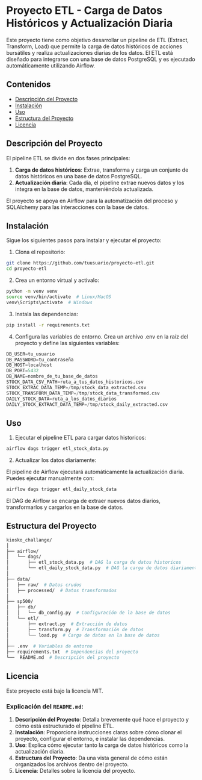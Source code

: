 # Proyecto ETL - Carga de Datos Históricos y Actualización Diaria

Este proyecto tiene como objetivo desarrollar un pipeline de ETL (Extract, Transform, Load) que permite la carga de datos históricos de acciones bursátiles y realiza actualizaciones diarias de los datos. El ETL está diseñado para integrarse con una base de datos PostgreSQL y es ejecutado automáticamente utilizando Airflow.

## Contenidos

- [Descripción del Proyecto](#descripción-del-proyecto)
- [Instalación](#instalación)
- [Uso](#uso)
- [Estructura del Proyecto](#estructura-del-proyecto)
- [Licencia](#licencia)

## Descripción del Proyecto

El pipeline ETL se divide en dos fases principales:

1. **Carga de datos históricos**: Extrae, transforma y carga un conjunto de datos históricos en una base de datos PostgreSQL.
2. **Actualización diaria**: Cada día, el pipeline extrae nuevos datos y los integra en la base de datos, manteniéndola actualizada.

El proyecto se apoya en Airflow para la automatización del proceso y SQLAlchemy para las interacciones con la base de datos.

## Instalación

Sigue los siguientes pasos para instalar y ejecutar el proyecto:

1. Clona el repositorio:
```bash
git clone https://github.com/tuusuario/proyecto-etl.git
cd proyecto-etl
```

2. Crea un entorno virtual y actívalo:
```bash
python -m venv venv
source venv/bin/activate  # Linux/MacOS
venv\Scripts\activate  # Windows
```

3. Instala las dependencias:
```bash
pip install -r requirements.txt
```

4. Configura las variables de entorno. Crea un archivo .env en la raíz del proyecto y define las siguientes variables:
```python
DB_USER=tu_usuario
DB_PASSWORD=tu_contraseña
DB_HOST=localhost
DB_PORT=5432
DB_NAME=nombre_de_tu_base_de_datos
STOCK_DATA_CSV_PATH=ruta_a_tus_datos_historicos.csv
STOCK_EXTRAC_DATA_TEMP=/tmp/stock_data_extracted.csv
STOCK_TRANSFORM_DATA_TEMP=/tmp/stock_data_transformed.csv
DAILY_STOCK_DATA=ruta_a_los_datos_diarios
DAILY_STOCK_EXTRACT_DATA_TEMP=/tmp/stock_daily_extracted.csv
```
## Uso

1. Ejecutar el pipeline ETL para cargar datos historicos:

```bash
airflow dags trigger etl_stock_data.py
```

2. Actualizar los datos diariamente:

El pipeline de Airflow ejecutará automáticamente la actualización diaria. Puedes ejecutar manualmente con:

```bash
airflow dags trigger etl_daily_stock_data
```

El DAG de Airflow se encarga de extraer nuevos datos diarios, transformarlos y cargarlos en la base de datos.

## Estructura del Proyecto

```bash
kiosko_challange/
│
├── airflow/
│   └── dags/
│       ├── etl_stock_data.py  # DAG la carga de datos historicos
│       └── etl_daily_stock_data.py  # DAG la carga de datos diariamente
│
├── data/
│   ├── raw/  # Datos crudos
│   ├── processed/  # Datos transformados
│
├── sp500/
│   ├── db/
│   │   └── db_config.py  # Configuración de la base de datos
│   └── etl/
│       ├── extract.py  # Extracción de datos
│       ├── transform.py  # Transformación de datos
│       └── load.py  # Carga de datos en la base de datos
│
├── .env  # Variables de entorno
├── requirements.txt  # Dependencias del proyecto
└──  README.md  # Descripción del proyecto
```

## Licencia

Este proyecto está bajo la licencia MIT.

### Explicación del `README.md`:
1. **Descripción del Proyecto**: Detalla brevemente qué hace el proyecto y cómo está estructurado el pipeline ETL.
2. **Instalación**: Proporciona instrucciones claras sobre cómo clonar el proyecto, configurar el entorno, e instalar las dependencias.
3. **Uso**: Explica cómo ejecutar tanto la carga de datos históricos como la actualización diaria.
4. **Estructura del Proyecto**: Da una vista general de cómo están organizados los archivos dentro del proyecto.
5. **Licencia**: Detalles sobre la licencia del proyecto.
